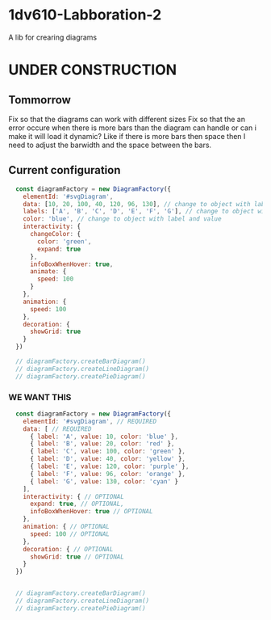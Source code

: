# 1dv610-Labboration-2
A lib for crearing diagrams

# UNDER CONSTRUCTION

## Tommorrow

Fix so that the diagrams can work with different sizes
Fix so that the an error occure when there is more bars than the diagram can handle or can i make it will load it dynamic? Like if there is more bars then space then I need to adjust the barwidth and the space between the bars.

## Current configuration

```javascript
  const diagramFactory = new DiagramFactory({
    elementId: '#svgDiagram',
    data: [10, 20, 100, 40, 120, 96, 130], // change to object with label and value
    labels: ['A', 'B', 'C', 'D', 'E', 'F', 'G'], // change to object with label and value
    color: 'blue', // change to object with label and value
    interactivity: {
      changeColor: {
        color: 'green',
        expand: true
      },
      infoBoxWhenHover: true,
      animate: {
        speed: 100
      }
    },
    animation: {
      speed: 100
    },
    decoration: {
      showGrid: true
    }
  })

  // diagramFactory.createBarDiagram()
  // diagramFactory.createLineDiagram()
  // diagramFactory.createPieDiagram()
```
### WE WANT THIS
```javascript
  const diagramFactory = new DiagramFactory({
    elementId: '#svgDiagram', // REQUIRED
    data: [ // REQUIRED
      { label: 'A', value: 10, color: 'blue' },
      { label: 'B', value: 20, color: 'red' },
      { label: 'C', value: 100, color: 'green' },
      { label: 'D', value: 40, color: 'yellow' },
      { label: 'E', value: 120, color: 'purple' },
      { label: 'F', value: 96, color: 'orange' },
      { label: 'G', value: 130, color: 'cyan' }
    ],
    interactivity: { // OPTIONAL
      expand: true, // OPTIONAL,
      infoBoxWhenHover: true // OPTIONAL
    },
    animation: { // OPTIONAL
      speed: 100 // OPTIONAL
    },
    decoration: { // OPTIONAL
      showGrid: true // OPTIONAL
    }
  })


  // diagramFactory.createBarDiagram()
  // diagramFactory.createLineDiagram()
  // diagramFactory.createPieDiagram()
```